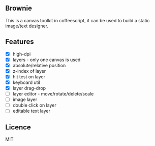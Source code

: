 ## Brownie
This is a canvas toolkit in coffeescript, it can be used to build a static image/text designer.

## Features
- [x] high-dpi
- [x] layers - only one canvas is used
- [x] absolute/relative position
- [x] z-index of layer
- [x] hit test on layer
- [x] keyboard util
- [x] layer drag-drop
- [ ] layer editor - move/rotate/delete/scale
- [ ] image layer
- [ ] double click on layer
- [ ] editable text layer

## Licence

MIT

